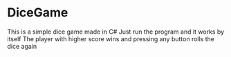 # DiceGame
This is a simple dice game made in C#
Just run the program and it works by itself
The player with higher score wins and pressing any button rolls the dice again
